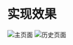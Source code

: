 # 实现效果
![主页面]('../modbus-mqtt-screen/src/assets/图片1.png')
![历史页面]('../modbus-mqtt-screen/src/assets/图片2.png')